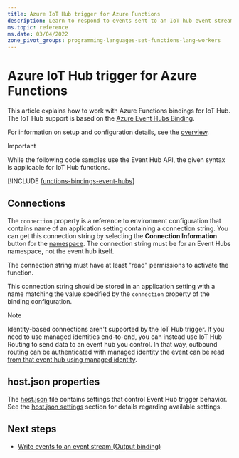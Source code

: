 ```yaml
---
title: Azure IoT Hub trigger for Azure Functions
description: Learn to respond to events sent to an IoT hub event stream in Azure Functions.
ms.topic: reference
ms.date: 03/04/2022
zone_pivot_groups: programming-languages-set-functions-lang-workers
---
```


# Azure IoT Hub trigger for Azure Functions

This article explains how to work with Azure Functions bindings for IoT Hub. The IoT Hub support is based on the [Azure Event Hubs Binding](functions-bindings-event-hubs.md).

For information on setup and configuration details, see the [overview](functions-bindings-event-iot.md).

> [!IMPORTANT]
> While the following code samples use the Event Hub API, the given syntax is applicable for IoT Hub functions.

[!INCLUDE [functions-bindings-event-hubs](../../includes/functions-bindings-event-hubs-trigger.md)]

## Connections

The `connection` property is a reference to environment configuration that contains name of an application setting containing a connection string. You can get this connection string by selecting the **Connection Information** button for the [namespace](../event-hubs/event-hubs-create.md#create-an-event-hubs-namespace). The connection string must be for an Event Hubs namespace, not the event hub itself.

The connection string must have at least "read" permissions to activate the function. 

This connection string should be stored in an application setting with a name matching the value specified by the `connection` property of the binding configuration.

> [!NOTE]  
> Identity-based connections aren't supported by the IoT Hub trigger. If you need to use managed identities end-to-end, you can instead use IoT Hub Routing to send data to an event hub you control. In that way, outbound routing can be authenticated with managed identity the event can be read [from that event hub using managed identity](functions-bindings-event-hubs-trigger.md?tabs=extensionv5#identity-based-connections).

## host.json properties

The [host.json](functions-host-json.md#eventhub) file contains settings that control Event Hub trigger behavior. See the [host.json settings](functions-bindings-event-iot.md#hostjson-settings) section for details regarding available settings.

## Next steps

- [Write events to an event stream (Output binding)](./functions-bindings-event-iot-output.md)
